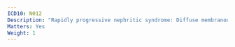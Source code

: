 ```yaml
---
ICD10: N012
Description: "Rapidly progressive nephritic syndrome: Diffuse membranous glomerulonephritis"
Matters: Yes
Weight: 1
---
```

